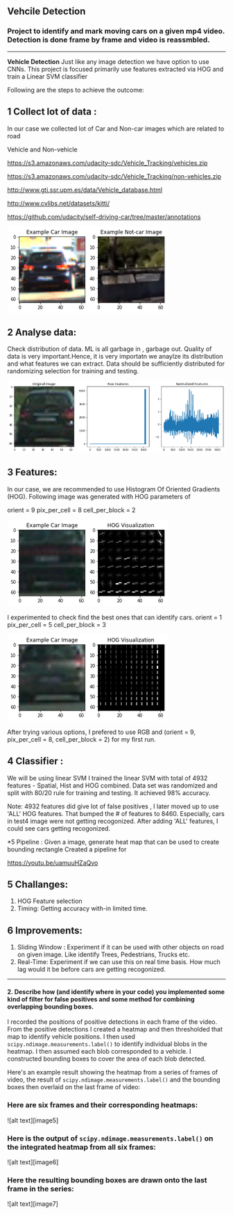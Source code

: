 ## Vehcile Detection
### Project to identify and mark moving cars on a given mp4 video. Detection is done frame by frame and video is reassmbled.
---

**Vehicle Detection**
Just like any image detection we have option to use CNNs. This project is focused primarily use features extracted via HOG and train a Linear SVM classifier

Following are the steps to achieve the outcome:

## 1 Collect lot of data : 

In our case we collected lot of Car and Non-car images which are related to road

Vehicle and Non-vehicle

https://s3.amazonaws.com/udacity-sdc/Vehicle_Tracking/vehicles.zip

https://s3.amazonaws.com/udacity-sdc/Vehicle_Tracking/non-vehicles.zip

http://www.gti.ssr.upm.es/data/Vehicle_database.html

http://www.cvlibs.net/datasets/kitti/

https://github.com/udacity/self-driving-car/tree/master/annotations

![picture](car_nocar.png)


## 2 Analyse data: 

Check distribution of data. ML is all garbage in , garbage out. Quality of data is very important.Hence, it is very importatn we anaylze its distribution and what features we can extract. Data should be sufficiently distributed for randomizing selection for training and testing.

![picture](normalized_feature.png)

## 3 Features: 

In our case, we are recommended to use Histogram Of Oriented Gradients (HOG). Following image was generated with HOG parameters of

orient = 9
pix_per_cell = 8
cell_per_block = 2

![picture](hog_vis.png)

I experimented to check find the best ones that can identify cars.
orient = 1
pix_per_cell = 5
cell_per_block = 3

![picture](orient1.png)

After trying various options, I prefered to use RGB and (orient = 9, pix_per_cell = 8, cell_per_block = 2) for my first run.

## 4 Classifier :

We will be using linear SVM
I trained the linear SVM with total of 4932 features - Spatial, Hist and HOG combined. Data set was randomized and split with 80/20 rule for training and testing. It achieved 98% accuracy. 

Note: 4932 features did give lot of false positives , I later moved up to use 'ALL' HOG features. That bumped the # of features to 8460. Especially, cars in test4 image were not getting recogonized. After adding 'ALL' features, I could see cars getting recogonized. 

*5 Pipeline : Given a image, generate heat map that can be used to create bounding rectangle 
Created a pipeline for

https://youtu.be/uamuuHZaQvo


## 5 Challanges:
1. HOG Feature selection
2. Timing: Getting accuracy with-in limited time.

## 6 Improvements: 
1. Sliding Window : Experiment if it can be used with other objects on road on given image. Like identify Trees, Pedestrians, Trucks etc. 
2. Real-Time: Experiment if we can use this on real time basis. How much lag would it be before cars are getting recogonized.


---

#### 2. Describe how (and identify where in your code) you implemented some kind of filter for false positives and some method for combining overlapping bounding boxes.

I recorded the positions of positive detections in each frame of the video.  From the positive detections I created a heatmap and then thresholded that map to identify vehicle positions.  I then used `scipy.ndimage.measurements.label()` to identify individual blobs in the heatmap.  I then assumed each blob corresponded to a vehicle.  I constructed bounding boxes to cover the area of each blob detected.  

Here's an example result showing the heatmap from a series of frames of video, the result of `scipy.ndimage.measurements.label()` and the bounding boxes then overlaid on the last frame of video:

### Here are six frames and their corresponding heatmaps:

![alt text][image5]

### Here is the output of `scipy.ndimage.measurements.label()` on the integrated heatmap from all six frames:
![alt text][image6]

### Here the resulting bounding boxes are drawn onto the last frame in the series:
![alt text][image7]



